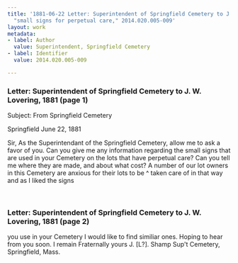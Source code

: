 ```yaml
---
title: '1881-06-22 Letter: Superintendent of Springfield Cemetery to J. W. Lovering,
  "small signs for perpetual care," 2014.020.005-009'
layout: work
metadata:
- label: Author
  value: Superintendent, Springfield Cemetery
- label: Identifier
  value: 2014.020.005-009

---
```

<div class="pages">
<div id="page-1484524">
<h3><a name="page-1484524">Letter: Superintendent of Springfield Cemetery to J. W. Lovering, 1881 (page 1)</a></h3>
<div class="page-content">
<p>Subject: From Springfield Cemetery</p>
<p>Springfield June 22, 1881</p>
<p>Sir,<span class='line-break'> </span>As the Superintendant of<span class='line-break'> </span>the Springfield Cemetery, allow<span class='line-break'> </span>me to ask a favor of you.<span class='line-break'> </span>Can you give me any information<span class='line-break'> </span>regarding the small signs that<span class='line-break'> </span>are used in your Cemetery on the<span class='line-break'> </span>lots that have perpetual care?<span class='line-break'> </span>Can you tell me where they are<span class='line-break'> </span>made, and about what cost?<span class='line-break'> </span>A  number of our lot owners in<span class='line-break'> </span>this Cemetery are anxious for their<span class='line-break'> </span>lots  to be ^ taken care of in that way<span class='line-break'> </span>and as I liked the signs<span class='line-break'> </span></p>
</div>
</div>
<br />
<div id="page-1484525">
<h3><a name="page-1484525">Letter: Superintendent of Springfield Cemetery to J. W. Lovering, 1881 (page 2)</a></h3>
<div class="page-content">
<p>you use in your Cemetery I <span class='line-break'> </span>would like to find similiar ones.<span class='line-break'> </span>Hoping to hear from you soon.<span class='line-break'> </span>I remain<span class='line-break'> </span>Fraternally yours<span class='line-break'> </span>J. [L?].  Shamp<span class='line-break'> </span>Sup't Cemetery,<span class='line-break'> </span>Springfield,<span class='line-break'> </span>Mass.</p>
</div>
</div>
<br />
</div>
